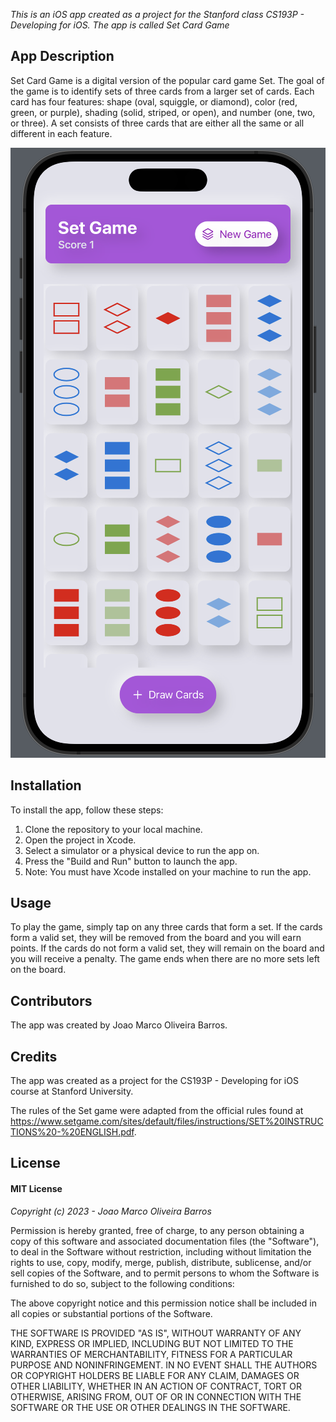 *This is an iOS app created as a project for the Stanford class CS193P - Developing for iOS. The app is called Set Card Game*

## App Description
Set Card Game is a digital version of the popular card game Set. The goal of the game is to identify sets of three cards from a larger set of cards. Each card has four features: shape (oval, squiggle, or diamond), color (red, green, or purple), shading (solid, striped, or open), and number (one, two, or three). A set consists of three cards that are either all the same or all different in each feature.

![App Preview](SetGame/Assets.xcassets/preview.imageset/preview.png)

## Installation
To install the app, follow these steps:

1. Clone the repository to your local machine.
2. Open the project in Xcode.
3. Select a simulator or a physical device to run the app on.
4. Press the "Build and Run" button to launch the app.
5. Note: You must have Xcode installed on your machine to run the app.

## Usage
To play the game, simply tap on any three cards that form a set. If the cards form a valid set, they will be removed from the board and you will earn points. If the cards do not form a valid set, they will remain on the board and you will receive a penalty. The game ends when there are no more sets left on the board.

## Contributors
The app was created by Joao Marco Oliveira Barros.

## Credits
The app was created as a project for the CS193P - Developing for iOS course at Stanford University.

The rules of the Set game were adapted from the official rules found at https://www.setgame.com/sites/default/files/instructions/SET%20INSTRUCTIONS%20-%20ENGLISH.pdf.

## License

#### MIT License

*Copyright (c) 2023 - Joao Marco Oliveira Barros*

Permission is hereby granted, free of charge, to any person obtaining a copy
of this software and associated documentation files (the "Software"), to deal
in the Software without restriction, including without limitation the rights
to use, copy, modify, merge, publish, distribute, sublicense, and/or sell
copies of the Software, and to permit persons to whom the Software is
furnished to do so, subject to the following conditions:

The above copyright notice and this permission notice shall be included in
all copies or substantial portions of the Software.

THE SOFTWARE IS PROVIDED "AS IS", WITHOUT WARRANTY OF ANY KIND, EXPRESS OR
IMPLIED, INCLUDING BUT NOT LIMITED TO THE WARRANTIES OF MERCHANTABILITY,
FITNESS FOR A PARTICULAR PURPOSE AND NONINFRINGEMENT. IN NO EVENT SHALL THE
AUTHORS OR COPYRIGHT HOLDERS BE LIABLE FOR ANY CLAIM, DAMAGES OR OTHER
LIABILITY, WHETHER IN AN ACTION OF CONTRACT, TORT OR OTHERWISE, ARISING FROM,
OUT OF OR IN CONNECTION WITH THE SOFTWARE OR THE USE OR OTHER DEALINGS IN
THE SOFTWARE.
